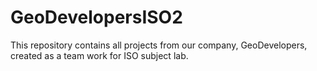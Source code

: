 # GeoDevelopersISO2
This repository contains all projects from our company, GeoDevelopers, created as a team work for ISO subject lab.
